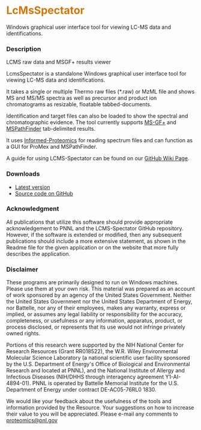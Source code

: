 # __<span style="color:#D57500">LcMsSpectator</span>__
Windows graphical user interface tool for viewing LC-MS data and identifications.

### Description
LCMS raw data and MSGF+ results viewer

LcmsSpectator is a standalone Windows graphical user interface tool for viewing LC-MS data and identifications.

It takes a single or multiple Thermo raw files (*.raw) or MzML file and shows MS and MS/MS spectra as well as precursor and product ion chromatograms as resizable, floatable tabbed-documents.

Identification and target files can also be loaded to show the spectral and chromatographic evidence. The tool currently supports [MS-GF+](https://msgfplus.github.io/) and [MSPathFinder](https://pnnl-comp-mass-spec.github.io/Informed-Proteomics/) tab-delimited results.

It uses [Informed-Proteomics](https://github.com/PNNL-Comp-Mass-Spec/Informed-Proteomics) for reading spectrum files and can function as a GUI for ProMex and MSPathFinder.

A guide for using LCMS-Spectator can be found on our [GitHub Wiki Page](https://github.com/PNNL-Comp-Mass-Spec/LCMS-Spectator/wiki/Screenshots-with-Descriptions).

### Downloads
* [Latest version](https://github.com/PNNL-Comp-Mass-Spec/LCMS-Spectator/releases/latest)
* [Source code on GitHub](https://github.com/PNNL-Comp-Mass-Spec/LCMS-Spectator)

### Acknowledgment

All publications that utilize this software should provide appropriate acknowledgement to PNNL and the LCMS-Spectator GitHub repository. However, if the software is extended or modified, then any subsequent publications should include a more extensive statement, as shown in the Readme file for the given application or on the website that more fully describes the application.

### Disclaimer

These programs are primarily designed to run on Windows machines. Please use them at your own risk. This material was prepared as an account of work sponsored by an agency of the United States Government. Neither the United States Government nor the United States Department of Energy, nor Battelle, nor any of their employees, makes any warranty, express or implied, or assumes any legal liability or responsibility for the accuracy, completeness, or usefulness or any information, apparatus, product, or process disclosed, or represents that its use would not infringe privately owned rights.

Portions of this research were supported by the NIH National Center for Research Resources (Grant RR018522), the W.R. Wiley Environmental Molecular Science Laboratory (a national scientific user facility sponsored by the U.S. Department of Energy's Office of Biological and Environmental Research and located at PNNL), and the National Institute of Allergy and Infectious Diseases (NIH/DHHS through interagency agreement Y1-AI-4894-01). PNNL is operated by Battelle Memorial Institute for the U.S. Department of Energy under contract DE-AC05-76RL0 1830.

We would like your feedback about the usefulness of the tools and information provided by the Resource. Your suggestions on how to increase their value to you will be appreciated. Please e-mail any comments to proteomics@pnl.gov
